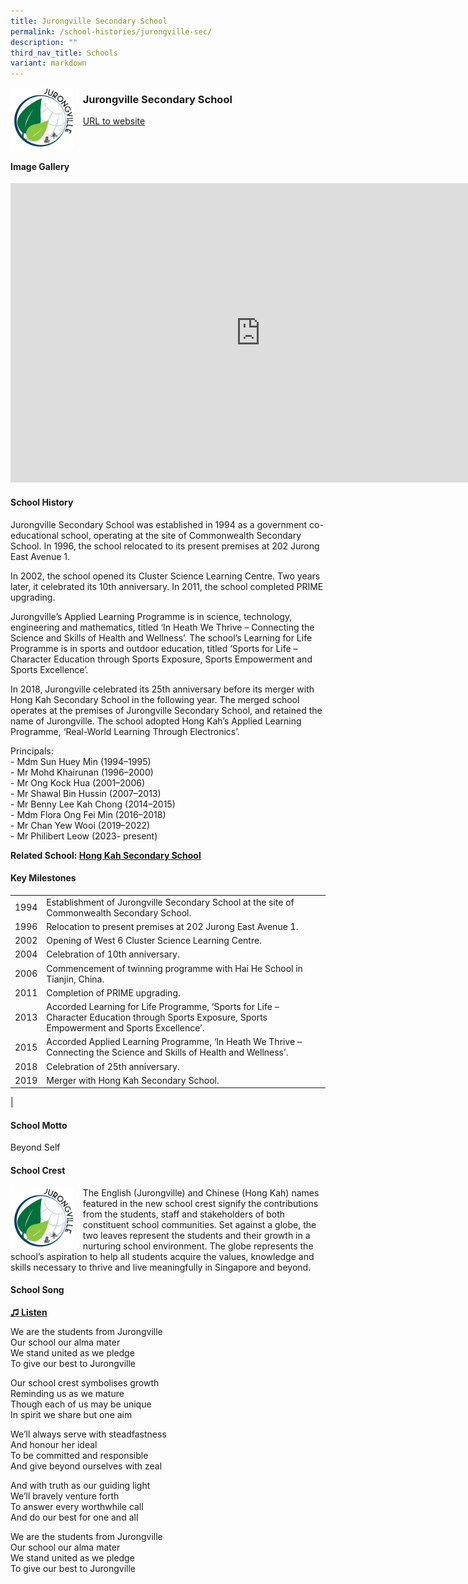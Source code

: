 ```yaml
---
title: Jurongville Secondary School
permalink: /school-histories/jurongville-sec/
description: ""
third_nav_title: Schools
variant: markdown
---
```

<img align="left" style="width:20%;margin-right:15px;" src="/images/jurongvillesec1.png">

### **Jurongville Secondary School**
[URL to website](https://www.jurongvillesec.moe.edu.sg/)

<br clear="left">

#### **Image Gallery**
<iframe src="https://docs.google.com/presentation/d/e/2PACX-1vQGiwrHPSbgAoGcNa5mIOFsd1tKJur1LYMdrTHQsrQvtVpHrQnfmfJtYN7tVmTM_8W7A1obkr3SQjIZ/embed?start=false&amp;loop=true&amp;delayms=5000" frameborder="0" width="800" height="479" allowfullscreen="true"></iframe>


#### **School History**
Jurongville Secondary School was established in 1994 as a government co-educational school, operating at the site of Commonwealth Secondary School. In 1996, the school relocated to its present premises at 202 Jurong East Avenue 1.&nbsp;

In 2002, the school opened its Cluster Science Learning Centre. Two years later, it celebrated its 10th anniversary. In 2011, the school completed PRIME upgrading.

Jurongville’s Applied Learning Programme is in science, technology, engineering and mathematics, titled ‘In Heath We Thrive – Connecting the Science and Skills of Health and Wellness’. The school’s Learning for Life Programme is in sports and outdoor education, titled ‘Sports for Life – Character Education through Sports Exposure, Sports Empowerment and Sports Excellence’.

In 2018, Jurongville celebrated its 25th anniversary before its merger with Hong Kah Secondary School in the following year. The merged school operates at the premises of Jurongville Secondary School, and retained the name of Jurongville. The school adopted Hong Kah’s Applied Learning Programme, ‘Real-World Learning Through Electronics’.

Principals:<br>
\- Mdm Sun Huey Min (1994–1995)<br>
\- Mr Mohd Khairunan (1996–2000)<br>
\- Mr Ong Kock Hua (2001–2006)<br>
\- Mr Shawal Bin Hussin (2007–2013)<br>
\- Mr Benny Lee Kah Chong (2014–2015)<br>
\- Mdm Flora Ong Fei Min (2016–2018)<br>
\- Mr Chan Yew Wooi (2019–2022)<br>
\- Mr Philibert Leow (2023- present)

**Related School: [Hong Kah Secondary School](/school-histories/hong-kah-sec/)**

#### **Key Milestones**

|  |  |
|:---:|---|
| 1994 | Establishment of Jurongville Secondary School at the site of Commonwealth Secondary School. |
| 1996 | Relocation to present premises at 202 Jurong East Avenue 1. |
| 2002 | Opening of West 6 Cluster Science Learning Centre. |
| 2004 | Celebration of 10th anniversary. |
| 2006 | Commencement of twinning programme with Hai He School in Tianjin, China. |
| 2011 | Completion of PRIME upgrading. |
| 2013 | Accorded Learning for Life Programme, ‘Sports for Life – Character Education through Sports Exposure, Sports Empowerment and Sports Excellence’. |
| 2015 | Accorded Applied Learning Programme, ‘In Heath We Thrive – Connecting the Science and Skills of Health and Wellness’. |
| 2018 | Celebration of 25th anniversary. |
| 2019 | Merger with Hong Kah Secondary School. |
|

#### **School Motto**
Beyond Self

#### **School Crest**
<img align="left" style="width:20%;margin-right:15px;" src="/images/jurongvillesec1.png">

The English (Jurongville) and Chinese (Hong Kah) names featured in the new school crest signify the contributions from the students, staff and stakeholders of both constituent school communities. Set against a globe, the two leaves represent the students and their growth in a nurturing school environment. The globe represents the school’s aspiration to help all students acquire the values, knowledge and skills necessary to thrive and live meaningfully in Singapore and beyond.

#### **School Song**
<a target="\_blank" href="https://drive.google.com/file/d/1lf4bGbQASGvYw764d_-ZOK-ovYHj1uqh/view?usp=share_link">**♫ Listen**</a> 

We are the students from Jurongville<br>
Our school our alma mater<br>
We stand united as we pledge<br>
To give our best to Jurongville

Our school crest symbolises growth<br>
Reminding us as we mature<br>
Though each of us may be unique<br>
In spirit we share but one aim

We’ll always serve with steadfastness<br>
And honour her ideal<br>
To be committed and responsible<br>
And give beyond ourselves with zeal

And with truth as our guiding light<br>
We’ll bravely venture forth<br>
To answer every worthwhile call<br>
And do our best for one and all

We are the students from Jurongville<br>
Our school our alma mater<br>
We stand united as we pledge<br>
To give our best to Jurongville
